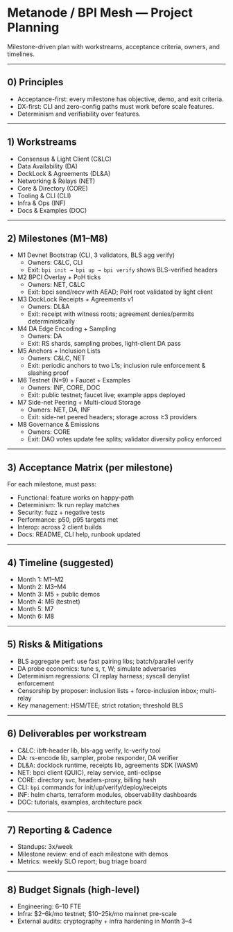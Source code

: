 # Metanode / BPI Mesh — Project Planning
Milestone-driven plan with workstreams, acceptance criteria, owners, and timelines.

---

## 0) Principles
- Acceptance-first: every milestone has objective, demo, and exit criteria.
- DX-first: CLI and zero-config paths must work before scale features.
- Determinism and verifiability over features.

---

## 1) Workstreams
- Consensus & Light Client (C&LC)
- Data Availability (DA)
- DockLock & Agreements (DL&A)
- Networking & Relays (NET)
- Core & Directory (CORE)
- Tooling & CLI (CLI)
- Infra & Ops (INF)
- Docs & Examples (DOC)

---

## 2) Milestones (M1–M8)
- M1 Devnet Bootstrap (CLI, 3 validators, BLS agg verify)
  - Owners: C&LC, CLI
  - Exit: `bpi init → bpi up → bpi verify` shows BLS-verified headers
- M2 BPCI Overlay + PoH ticks
  - Owners: NET, C&LC
  - Exit: bpci send/recv with AEAD; PoH root validated by light client
- M3 DockLock Receipts + Agreements v1
  - Owners: DL&A
  - Exit: receipt with witness roots; agreement denies/permits deterministically
- M4 DA Edge Encoding + Sampling
  - Owners: DA
  - Exit: RS shards, sampling probes, light-client DA pass
- M5 Anchors + Inclusion Lists
  - Owners: C&LC, NET
  - Exit: periodic anchors to two L1s; inclusion rule enforcement & slashing proof
- M6 Testnet (N=9) + Faucet + Examples
  - Owners: INF, CORE, DOC
  - Exit: public testnet; faucet live; example apps deployed
- M7 Side-net Peering + Multi-cloud Storage
  - Owners: NET, DA, INF
  - Exit: side-net peered headers; storage across ≥3 providers
- M8 Governance & Emissions
  - Owners: CORE
  - Exit: DAO votes update fee splits; validator diversity policy enforced

---

## 3) Acceptance Matrix (per milestone)
For each milestone, must pass:
- Functional: feature works on happy-path
- Determinism: 1k run replay matches
- Security: fuzz + negative tests
- Performance: p50, p95 targets met
- Interop: across 2 client builds
- Docs: README, CLI help, runbook updated

---

## 4) Timeline (suggested)
- Month 1: M1–M2
- Month 2: M3–M4
- Month 3: M5 + public demos
- Month 4: M6 (testnet)
- Month 5: M7
- Month 6: M8

---

## 5) Risks & Mitigations
- BLS aggregate perf: use fast pairing libs; batch/parallel verify
- DA probe economics: tune s, τ, W; simulate adversaries
- Determinism regressions: CI replay harness; syscall denylist enforcement
- Censorship by proposer: inclusion lists + force-inclusion inbox; multi-relay
- Key management: HSM/TEE; strict rotation; threshold BLS

---

## 6) Deliverables per workstream
- C&LC: ibft-header lib, bls-agg verify, lc-verify tool
- DA: rs-encode lib, sampler, probe responder, DA verifier
- DL&A: docklock runtime, receipts lib, agreements SDK (WASM)
- NET: bpci client (QUIC), relay service, anti-eclipse
- CORE: directory svc, headers-proxy, billing hash
- CLI: `bpi` commands for init/up/verify/deploy/receipts
- INF: helm charts, terraform modules, observability dashboards
- DOC: tutorials, examples, architecture pack

---

## 7) Reporting & Cadence
- Standups: 3x/week
- Milestone review: end of each milestone with demos
- Metrics: weekly SLO report; bug triage board

---

## 8) Budget Signals (high-level)
- Engineering: 6–10 FTE
- Infra: $2–6k/mo testnet; $10–25k/mo mainnet pre-scale
- External audits: cryptography + infra hardening in Month 3–4
